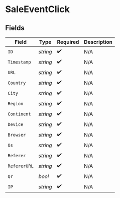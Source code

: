 # SaleEventClick


## Fields

| Field              | Type               | Required           | Description        |
| ------------------ | ------------------ | ------------------ | ------------------ |
| `ID`               | *string*           | :heavy_check_mark: | N/A                |
| `Timestamp`        | *string*           | :heavy_check_mark: | N/A                |
| `URL`              | *string*           | :heavy_check_mark: | N/A                |
| `Country`          | *string*           | :heavy_check_mark: | N/A                |
| `City`             | *string*           | :heavy_check_mark: | N/A                |
| `Region`           | *string*           | :heavy_check_mark: | N/A                |
| `Continent`        | *string*           | :heavy_check_mark: | N/A                |
| `Device`           | *string*           | :heavy_check_mark: | N/A                |
| `Browser`          | *string*           | :heavy_check_mark: | N/A                |
| `Os`               | *string*           | :heavy_check_mark: | N/A                |
| `Referer`          | *string*           | :heavy_check_mark: | N/A                |
| `RefererURL`       | *string*           | :heavy_check_mark: | N/A                |
| `Qr`               | *bool*             | :heavy_check_mark: | N/A                |
| `IP`               | *string*           | :heavy_check_mark: | N/A                |